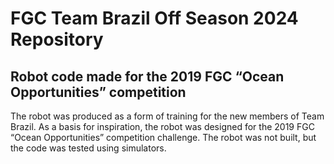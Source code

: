 # FGC Team Brazil Off Season 2024 Repository

## Robot code made for the 2019 FGC “Ocean Opportunities” competition

The robot was produced as a form of training for the new members of Team Brazil. As a basis for inspiration, the robot was designed for the 2019 FGC “Ocean Opportunities” competition challenge. The robot was not built, but the code was tested using simulators.
